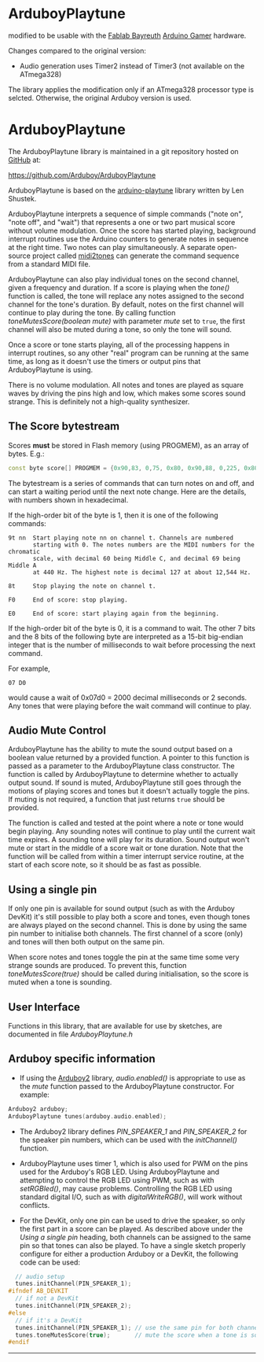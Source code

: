 # ArduboyPlaytune

modified to be usable with the [Fablab Bayreuth](http://fablab-bayreuth.de/)
[Arduino Gamer](http://wiki.fablab-bayreuth.de/projekte:arduino-gamer) hardware.

Changes compared to the original version:
  * Audio generation uses Timer2 instead of Timer3 (not available on the ATmega328)
  
The library applies the modification only if an ATmega328 processor type is selcted.
Otherwise, the original Arduboy version is used.



# ArduboyPlaytune

The ArduboyPlaytune library is maintained in a git repository hosted on [GitHub](https://github.com/) at:

https://github.com/Arduboy/ArduboyPlaytune

ArduboyPlaytune is based on the [arduino-playtune](https://github.com/LenShustek/arduino-playtune) library written by Len Shustek.

ArduboyPlaytune interprets a sequence of simple commands ("note on", "note off", and "wait") that represents a one or two part musical score without volume modulation. Once the score has started playing, background interrupt routines use the Arduino counters to generate notes in sequence at the right time. Two notes can play simultaneously. A separate open-source project called [midi2tones](https://github.com/MLXXXp/midi2tones) can generate the command sequence from a standard MIDI file.

ArduboyPlaytune can also play individual tones on the second channel, given a frequency and duration. If a score is playing when the *tone()* function is called, the tone will replace any notes assigned to the second channel for the tone's duration. By default, notes on the first channel will continue to play during the tone. By calling function
*toneMutesScore(boolean mute)* with parameter *mute* set to `true`,
the first channel will also be muted during a tone, so only the tone will sound.

Once a score or tone starts playing, all of the processing happens in interrupt routines, so any other "real" program can be running at the same time, as long as it doesn't use the timers or output pins that ArduboyPlaytune is using.

There is no volume modulation. All notes and tones are played as square waves by driving the pins high and low, which makes some scores sound strange. This is definitely not a high-quality synthesizer.

## The Score bytestream

Scores **must** be stored in Flash memory (using PROGMEM), as an array of bytes. E.g.:

```cpp
const byte score[] PROGMEM = {0x90,83, 0,75, 0x80, 0x90,88, 0,225, 0x80, 0xf0};
```

The bytestream is a series of commands that can turn notes on and off, and can start a waiting period until the next note change. Here are the details, with numbers shown in hexadecimal.

If the high-order bit of the byte is 1, then it is one of the following commands:

    9t nn  Start playing note nn on channel t. Channels are numbered
           starting with 0. The notes numbers are the MIDI numbers for the chromatic
           scale, with decimal 60 being Middle C, and decimal 69 being Middle A
           at 440 Hz. The highest note is decimal 127 at about 12,544 Hz.

    8t     Stop playing the note on channel t.

    F0     End of score: stop playing.

    E0     End of score: start playing again from the beginning.

If the high-order bit of the byte is 0, it is a command to wait. The other 7 bits and the 8 bits of the following byte are interpreted as a 15-bit big-endian integer that is the number of milliseconds to wait before processing the next command.

For example,

    07 D0

would cause a wait of 0x07d0 = 2000 decimal milliseconds or 2 seconds. Any tones that were playing before the wait command will continue to play.

## Audio Mute Control

ArduboyPlaytune has the ability to mute the sound output based on a boolean value returned by a provided function. A pointer to this function is passed as a parameter to the ArduboyPlaytune class constructor. The function is called by ArduboyPlaytune to determine whether to actually output sound. If sound is muted, ArduboyPlaytune still goes through the motions of playing scores and tones but it doesn't actually toggle the pins. If muting is not required, a function that just returns `true` should be provided.

The function is called and tested at the point where a note or tone would begin playing. Any sounding notes will continue to play until the current wait time expires. A sounding tone will play for its duration. Sound output won't mute or start in the middle of a score wait or tone duration. Note that the function will be called from within a timer interrupt service routine, at the start of each score note, so it should be as fast as possible.

## Using a single pin

If only one pin is available for sound output (such as with the Arduboy DevKit) it's still possible to play both a score and tones, even though tones are always played on the second channel. This is done by using the same pin number to initialise both channels. The first channel of a score (only) and tones will then both output on the same pin.

When score notes and tones toggle the pin at the same time some very strange sounds are produced. To prevent this, function *toneMutesScore(true)* should be called during initialisation, so the score is muted when a tone is sounding.

## User Interface

Functions in this library, that are available for use by sketches, are documented in file *ArduboyPlaytune.h*

## Arduboy specific information

- If using the [Arduboy2](https://github.com/MLXXXp/Arduboy2) library, *audio.enabled()* is appropriate to use as the *mute* function passed to the ArduboyPlaytune constructor. For example:

```cpp
Arduboy2 arduboy;
ArduboyPlaytune tunes(arduboy.audio.enabled);
```

- The Arduboy2 library defines *PIN_SPEAKER_1* and *PIN_SPEAKER_2* for the speaker pin numbers, which can be used with the *initChannel()* function.

- ArduboyPlaytune uses timer 1, which is also used for PWM on the pins used for the Arduboy's RGB LED. Using ArduboyPlaytune and attempting to control the RGB LED using PWM, such as with *setRGBled()*, may cause problems. Controlling the RGB LED using standard digital I/O, such as with *digitalWriteRGB()*, will work without conflicts.

- For the DevKit, only one pin can be used to drive the speaker, so only the first part in a score can be played. As described above under the _Using a single pin_ heading, both channels can be assigned to the same pin so that tones can also be played. To have a single sketch properly configure for either a production Arduboy or a DevKit, the following code can be used:

```cpp
  // audio setup
  tunes.initChannel(PIN_SPEAKER_1);
#ifndef AB_DEVKIT
  // if not a DevKit
  tunes.initChannel(PIN_SPEAKER_2);
#else
  // if it's a DevKit
  tunes.initChannel(PIN_SPEAKER_1); // use the same pin for both channels
  tunes.toneMutesScore(true);       // mute the score when a tone is sounding
#endif
```

----------


